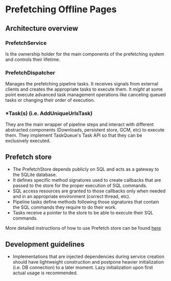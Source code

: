 # Prefetching Offline Pages

## Architecture overview

### PrefetchService

Is the ownership holder for the main components of the prefetching system and
controls their lifetime.

### PrefetchDispatcher

Manages the prefetching pipeline tasks. It receives signals from external
clients and creates the appropriate tasks to execute them. It _might_ at some
point execute advanced task management operations like canceling queued tasks or
changing their order of execution.

### \*Task(s) (i.e. AddUniqueUrlsTask)

They are the main wrapper of pipeline steps and interact with different 
abstracted components (Downloads, persistent store, GCM, etc) to execute them.
They implement TaskQueue's Task API so that they can be exclusively executed.

## Prefetch store

* The PrefetchStore depends publicly on SQL and acts as a gateway to the SQLite
  database.
* It defines specific method signatures used to create callbacks that are passed
  to the store for the proper execution of SQL commands.
* SQL access resources are granted to those callbacks only when needed and in an
  appropriate environment (correct thread, etc).
* Pipeline tasks define methods following those signatures that contain the SQL
  commands they require to do their work.
* Tasks receive a pointer to the store to be able to execute their SQL commands.

More detailed instructions of how to use Prefetch store can be found [here](
store/README.md)

## Development guidelines

* Implementations that are injected dependencies during service creation should
  have lightweight construction and postpone heavier initialization (i.e. DB
  connection) to a later moment. Lazy initialization upon first actual usage is
  recommended.
